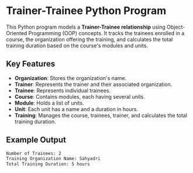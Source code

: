# Trainer-Trainee Python Program

This Python program models a **Trainer-Trainee relationship** using Object-Oriented Programming (OOP) concepts. It tracks the trainees enrolled in a course, the organization offering the training, and calculates the total training duration based on the course's modules and units.

## Key Features

- **Organization**: Stores the organization's name.
- **Trainer**: Represents the trainer and their associated organization.
- **Trainee**: Represents individual trainees.
- **Course**: Contains modules, each having several units.
- **Module**: Holds a list of units.
- **Unit**: Each unit has a name and a duration in hours.
- **Training**: Manages the course, trainees, trainer, and calculates the total training duration.

## Example Output
```bash
Number of Trainees: 2
Training Organization Name: Sahyadri
Total Training Duration: 5 hours
